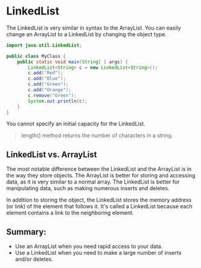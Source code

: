 # LinkedList

The LinkedList is very similar in syntax to the ArrayList.
You can easily change an ArrayList to a LinkedList by changing the object type.

```java
import java.util.LinkedList;

public class MyClass {
    public static void main(String[ ] args) {
        LinkedList<String> c = new LinkedList<String>();
        c.add("Red");
        c.add("Blue");
        c.add("Green");
        c.add("Orange");
        c.remove("Green");
        System.out.println(c);
    }
}
```

You cannot specify an initial capacity for the LinkedList.

> length() method returns the number of characters in a string.

## LinkedList vs. ArrayList

The most notable difference between the LinkedList and the ArrayList is in the way they store objects.
The ArrayList is better for storing and accessing data, as it is very similar to a normal array.
The LinkedList is better for manipulating data, such as making numerous inserts and deletes.

In addition to storing the object, the LinkedList stores the memory address (or link) of the element that follows it. It's called a LinkedList because each element contains a link to the neighboring element.

## Summary:
- Use an ArrayList when you need rapid access to your data.
- Use a LinkedList when you need to make a large number of inserts and/or deletes.